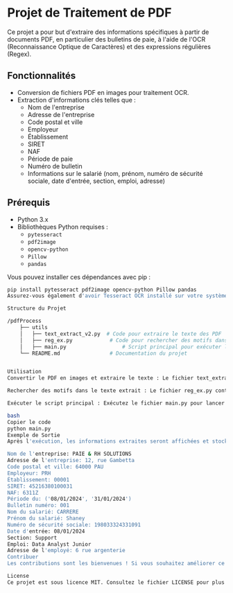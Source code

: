 # Projet de Traitement de PDF

Ce projet a pour but d'extraire des informations spécifiques à partir de documents PDF, en particulier des bulletins de paie, à l'aide de l'OCR (Reconnaissance Optique de Caractères) et des expressions régulières (Regex).

## Fonctionnalités

- Conversion de fichiers PDF en images pour traitement OCR.
- Extraction d'informations clés telles que :
  - Nom de l'entreprise
  - Adresse de l'entreprise
  - Code postal et ville
  - Employeur
  - Établissement
  - SIRET
  - NAF
  - Période de paie
  - Numéro de bulletin
  - Informations sur le salarié (nom, prénom, numéro de sécurité sociale, date d'entrée, section, emploi, adresse)

## Prérequis

- Python 3.x
- Bibliothèques Python requises :
  - `pytesseract`
  - `pdf2image`
  - `opencv-python`
  - `Pillow`
  - `pandas`
  
Vous pouvez installer ces dépendances avec pip :

```bash
pip install pytesseract pdf2image opencv-python Pillow pandas
Assurez-vous également d'avoir Tesseract OCR installé sur votre système. Vous pouvez le télécharger ici et suivre les instructions d'installation pour votre plateforme.

Structure du Projet

/pdfProcess
    ├── utils
    │   ├── text_extract_v2.py  # Code pour extraire le texte des PDF
    │   ├── reg_ex.py            # Code pour rechercher des motifs dans le texte extrait
    │   ├── main.py                  # Script principal pour exécuter le traitement
    └── README.md                # Documentation du projet


Utilisation
Convertir le PDF en images et extraire le texte : Le fichier text_extract_v2.py contient une fonction qui applique l'OCR sur chaque page d'un PDF converti en images.

Rechercher des motifs dans le texte extrait : Le fichier reg_ex.py contient des expressions régulières pour extraire les informations clés des textes extraits.

Exécuter le script principal : Exécutez le fichier main.py pour lancer le traitement complet.

bash
Copier le code
python main.py
Exemple de Sortie
Après l'exécution, les informations extraites seront affichées et stockées dans un DataFrame, ce qui facilite leur manipulation ultérieure. Voici un exemple de ce à quoi pourrait ressembler la sortie :

Nom de l'entreprise: PAIE & RH SOLUTIONS
Adresse de l'entreprise: 12, rue Gambetta
Code postal et ville: 64000 PAU
Employeur: PRH
Établissement: 00001
SIRET: 45216380100031
NAF: 6311Z
Période du: ('08/01/2024', '31/01/2024')
Bulletin numéro: 001
Nom du salarié: CARRERE
Prénom du salarié: Shaney
Numéro de sécurité sociale: 198033324331091
Date d'entrée: 08/01/2024
Section: Support
Emploi: Data Analyst Junior
Adresse de l'employé: 6 rue argenterie
Contribuer
Les contributions sont les bienvenues ! Si vous souhaitez améliorer ce projet, n'hésitez pas à ouvrir une issue ou soumettre une pull request.

License
Ce projet est sous licence MIT. Consultez le fichier LICENSE pour plus de détails.




